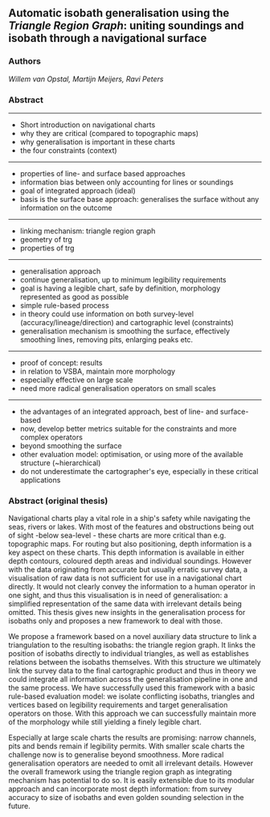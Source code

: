 ## Automatic isobath generalisation using the *Triangle Region Graph*: uniting soundings and isobath through a navigational surface

### Authors

*Willem van Opstal, Martijn Meijers, Ravi Peters*

### Abstract

-------
+ Short introduction on navigational charts
+ why they are critical (compared to topographic maps)
+ why generalisation is important in these charts
+ the four constraints (context)  
-------    
+ properties of line- and surface based approaches
+ information bias between only accounting for lines or soundings
+ goal of integrated approach (ideal)
+ basis is the surface base approach: generalises the surface without any information on the outcome
-------  
+ linking mechanism: triangle region graph
+ geometry of trg
+ properties of trg
-------
+ generalisation approach
+ continue generalisation, up to minimum legibility requirements
+ goal is having a legible chart, safe by definition, morphology represented as good as possible
+ simple rule-based process
+ in theory could use information on both survey-level (accuracy/lineage/direction) and cartographic level (constraints)
+ generalisation mechanism is smoothing the surface, effectively smoothing lines, removing pits, enlarging peaks etc.
-------
+ proof of concept: results
+ in relation to VSBA, maintain more morphology
+ especially effective on large scale
+ need more radical generalisation operators on small scales
-------
+ the advantages of an integrated approach, best of line- and surface-based
+ now, develop better metrics suitable for the constraints and more complex operators
+ beyond smoothing the surface
+ other evaluation model: optimisation, or using more of the available structure (~hierarchical)
+ do not underestimate the cartographer's eye, especially in these critical applications

### Abstract (original thesis)

Navigational charts play a vital role in a ship's safety while navigating the seas, rivers or lakes. With most of the features and obstructions being out of sight -below sea-level - these charts are more critical than e.g. topographic maps. For routing but also positioning, depth information is a key aspect on these charts. This depth information is available in either depth contours, coloured depth areas and individual soundings. However with the data originating from accurate but usually erratic survey data, a visualisation of raw data is not sufficient for use in a navigational chart directly. It would not clearly convey the information to a human operator in one sight, and thus this visualisation is in need of generalisation: a simplified representation of the same data with irrelevant details being omitted. This thesis gives new insights in the generalisation process for isobaths only and proposes a new framework to deal with those.

We propose a framework based on a novel auxiliary data structure to link a triangulation to the resulting isobaths: the triangle region graph. It links the position of isobaths directly to individual triangles, as well as establishes relations between the isobaths themselves. With this structure we ultimately link the survey data to the final cartographic product and thus in theory we could integrate all information across the generalisation pipeline in one and the same process. We have successfully used this framework with a basic rule-based evaluation model: we isolate conflicting isobaths, triangles and vertices based on legibility requirements and target generalisation operators on those. With this approach we can successfully maintain more of the morphology while still yielding a finely legible chart.

Especially at large scale charts the results are promising: narrow channels, pits and bends remain if legibility permits. With smaller scale charts the challenge now is to generalise beyond smoothness. More radical generalisation operators are needed to omit all irrelevant details. However the overall framework using the triangle region graph as integrating mechanism has potential to do so. It is easily extensible due to its modular approach and can incorporate most depth information: from survey accuracy to size of isobaths and even golden sounding selection in the future.
